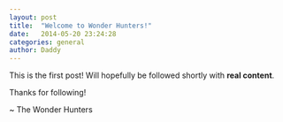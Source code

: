 ```yaml
---
layout: post
title:  "Welcome to Wonder Hunters!"
date:   2014-05-20 23:24:28
categories: general
author: Daddy
---
```


This is the first post!  Will hopefully be followed shortly with **real content**.

Thanks for following!

~ The Wonder Hunters
